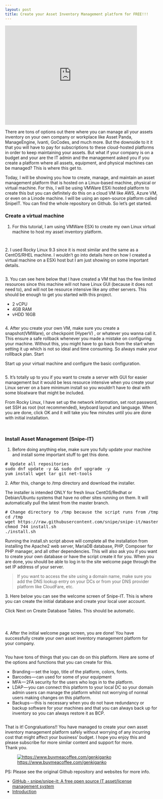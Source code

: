 ```yaml
---
layout: post
title: Create your Asset Inventory Management platform for FREE!!!
---
```


<iframe src="https://cdn.embedly.com/widgets/media.html?src=https%3A%2F%2Fgiphy.com%2Fembed%2F3oKIPEqDGUULpEU0aQ%2Ftwitter%2Fiframe&amp;display_name=Giphy&amp;url=https%3A%2F%2Fmedia.giphy.com%2Fmedia%2F3oKIPEqDGUULpEU0aQ%2Fgiphy.gif%3Fcid%3D790b7611k7g4kyl0zqtt32j5nkb1y7tp6xs93an9624lpa94%26ep%3Dv1_gifs_search%26rid%3Dgiphy.gif%26ct%3Dg&amp;image=https%3A%2F%2Fmedia2.giphy.com%2Fmedia%2Fv1.Y2lkPTc5MGI3NjExNWFxZ2pqazk4MjFnNWZuMWZpMXBuZ2syamY1ZWRtMWYxb2dvbmNyYyZlcD12MV9pbnRlcm5hbF9naWZfYnlfaWQmY3Q9Zw%2F3oKIPEqDGUULpEU0aQ%2Fgiphy.gif&amp;key=a19fcc184b9711e1b4764040d3dc5c07&amp;type=text%2Fhtml&amp;schema=giphy" width="435" height="326" frameborder="0" scrolling="no"><a href="https://medium.com/media/607d577013ad85275189733f9f28c6d8/href">https://medium.com/media/607d577013ad85275189733f9f28c6d8/href</a></iframe><p>There are tons of options out there where you can manage all your assets inventory on your own company or workplace like Asset Panda, ManageEngine, Ivanti, GoCodes, and much more. But the downside to it it that you will have to pay for subscriptions to these cloud-hosted platforms in order to keep maintaining your assets. But what if your company is on a budget and your are the IT admin and the management asked you if you create a platform where all assets, equipment, and physical machines can be managed? This is where this get to.</p><p>Today, I will be showing you how to create, manage, and maintain an asset management platform that is hosted on a Linux-based machine, physical or virtual machine. For this, I will be using VMWare ESXi hosted platform to create this but you can definitely do this on a cloud VM like AWS, Azure VM, or even on a Linode machine. I will be using an open-source platform called SnipeIT. You can find the whole repository on Github. So let’s get started.</p><h3>Create a virtual machine</h3><ol><li>For this tutorial, I am using VMWare ESXi to create my own Linux virtual machine to host my asset inventory platform.</li></ol><figure><img alt="" src="https://cdn-images-1.medium.com/max/858/1*Jtl_eTPzUljOkrqFDTX6YQ.png" /></figure><figure><img alt="" src="https://cdn-images-1.medium.com/max/845/1*QuF57lEKKySJJMyn0SofGw.png" /></figure><p>2. I used Rocky Linux 9.3 since it is most similar and the same as a CentOS/RHEL machine. I wouldn’t go into details here on how I created a virtual machine on a ESXi host but I am just showing on some important details.</p><figure><img alt="" src="https://cdn-images-1.medium.com/max/731/1*YWRrmKJHm9iFXcXnRt9BfA.png" /></figure><p>3. You can see here below that I have created a VM that has the few limited resources since this machine will not have Linux GUI (because it does not need to), and will not be resource intensive like any other servers. This should be enough to get you started with this project.</p><ul><li>2 vCPU</li><li>4GB RAM</li><li>vHDD 16GB</li></ul><figure><img alt="" src="https://cdn-images-1.medium.com/max/843/1*smBrlOw7sSVVe9xZeIYQGg.png" /></figure><p>4. After you create your own VM, make sure you create a snapshot(VMWare), or checkpoint (HyperV) , or whatever you wanna call it. This ensure a safe rollback whenever you made a mistake on configuring your machine. Without this, you might have to go back from the start when setting it up which is not so ideal and time consuming. So always make your rolllback plan. Start</p><p>Start up your virtual machine and configure the basic configuration.</p><figure><img alt="" src="https://cdn-images-1.medium.com/max/616/1*qXiOC93E1wu8G5kEHXxJGA.png" /></figure><p>5. It’s totally up to you if you want to create a server with GUI for easier management but it would be less resource intensive when you create your Linux server on a bare minimum install so you wouldn’t have to deal with some bloatware that might be included.</p><p>From Rocky Linux, I have set up the network information, set root password, set SSH as root (not recommended), keyboard layout and language. When you are done, click OK and it will take you few minutes until you are done with initial installation.</p><figure><img alt="" src="https://cdn-images-1.medium.com/max/1024/1*ru5iYca789ablX5knm6HLg.png" /></figure><figure><img alt="" src="https://cdn-images-1.medium.com/max/912/1*yt-YRA38kH1U20Yw8szHqw.png" /></figure><h3>Install Asset Management (Snipe-IT)</h3><ol><li>Before doing anything else, make sure you fully update your machine and install some important stuff to get this done.</li></ol><pre># Update all repositories<br>sudo dnf update -y &amp;&amp; sudo dnf upgrade -y<br>yum install wget tar git net-tools</pre><p>2. After this, change to /tmp directory and download the installer.</p><p>The installer is intended ONLY for fresh linux CentOS/Redhat or Debian/Ubuntu systems that have no other sites running on them. It will automatically pull the latest from the master branch.</p><pre># Change directory to /tmp because the script runs from /tmp directory<br>cd /tmp<br>wget https://raw.githubusercontent.com/snipe/snipe-it/master/install.sh<br>chmod 744 install.sh<br>./install.sh</pre><p>Running the install.sh script above will complete all the installation from installing the Apache2 web server, MariaDB database, PHP, Composer for PHP manager, and all other dependencies. This will also ask you if you want to create your own database or have the script create it for you. When you are done, you should be able to log in to the site welcome page through the set IP address of your server.</p><blockquote>If you want to access the site using a domain name, make sure you add the DNS lookup entry on your DCs or from your DNS provider platform like CloudFare, etc.</blockquote><p>3. Here below you can see the welcome screen of Snipe-IT. This is where you can create the initial database and create your local user account.</p><p>Click Next on Create Database Tables. This should be automatic.</p><figure><img alt="" src="https://cdn-images-1.medium.com/max/1024/1*NqM8KmdZAOZ5lZ8gUifIdA.png" /></figure><figure><img alt="" src="https://cdn-images-1.medium.com/max/1024/1*wogqyrjdoCXRnmRFvFYwlg.png" /></figure><figure><img alt="" src="https://cdn-images-1.medium.com/max/1024/1*JvKvlXSGcDYLZR-_Sic25Q.png" /></figure><p>4. After the initial welcome page screen, you are done! You have successfully create your own asset inventory management platform for your company.</p><figure><img alt="" src="https://cdn-images-1.medium.com/max/1024/1*_YyGRkFZRV3yUjl0y0n1QA.png" /></figure><p>You have tons of things that you can do on this platform. Here are some of the options and functions that you can create for this.</p><ul><li>Branding — set the logo, title of the platform, colors, fonts.</li><li>Barcodes — can used for some of your equipment</li><li>MFA — 2FA security for the users who logs in to the platform.</li><li>LDAP — you can connect this platform to your local DC so your domain admin users can manage the platform whilst not worrying of normal users making changes on this platform.</li><li>Backups — this is necessary when you do not have redundancy or backup software for your machines and that you can always back up for inventory so you can always restore it as BCP.</li></ul><figure><img alt="" src="https://cdn-images-1.medium.com/max/1024/1*O_gzm3tjOYrCEP45UqSqqg.png" /></figure><p>That is it! Congraluations!! You have managed to create your own asset inventory management platform safely without worrying of any incurring cost that might affect your business’ budget. I hope you enjoy this and please subscribe for more similar content and support for more. <br>Thank you.</p><figure><a href="https://www.buymeacoffee.com/genkiganko"><img alt="https://www.buymeacoffee.com/genkiganko" src="https://cdn-images-1.medium.com/max/717/1*0NOLwNoDN259sc-ZGTi4rw.png" /></a><figcaption><a href="https://www.buymeacoffee.com/genkiganko">https://www.buymeacoffee.com/genkiganko</a></figcaption></figure><p>PS: Please see the original Github repository and websites for more info.</p><ul><li><a href="https://github.com/snipe/snipe-it">GitHub - snipe/snipe-it: A free open source IT asset/license management system</a></li><li><a href="https://snipe-it.readme.io/docs/introduction">Introduction</a></li></ul><img src="https://medium.com/_/stat?event=post.clientViewed&referrerSource=full_rss&postId=7929d9947236" width="1" height="1" alt="">
